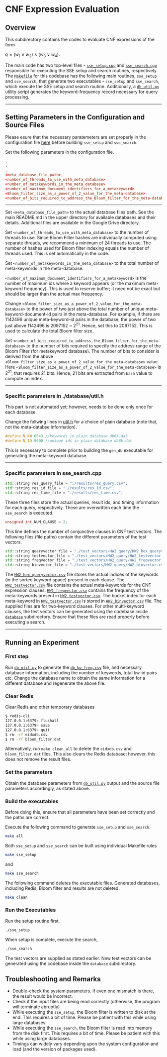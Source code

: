 # CNF Expression Evaluation
## Overview

This subdirectory contains the codes to evaluate CNF expressions of the form

$q = (w_1\lor w_2)\land(w_3\lor w_4)$.

The main code has two top-level files - [`sse_setup.cpp`](./sse_setup.cpp) and [`sse_search.cpp`](./sse_search.cpp) responsible for executing the SSE setup and search routines, respectively. The [`Makefile`](./Makefile) for this codebase has the following main routines, `sse_setup` and `sse_search`, that generate two executables - `sse_setup` and `sse_search`, which execute the SSE setup and search routine. Additionally, a [`db_util.py`](./db_util.py) utility script generates the keyword-frequency record necessary for query processing.

---

## Setting Parameters in the Configuration and Source Files

Please esure that the necessary paratemeters are set properly in the configuration file [here](../configuration/) before building `sse_setup` and `sse_search`.

Set the following parameters in the configuration file.

```conf
.
.
.
<meta_database_file_path>
<number_of_threads_to_use_with_meta_database>
<number_of_metakeywords_in_the_meta_database>
<number_of_maximum_document_identifiers_for_a_metakeyword>
<Bloom_filter_size_as_a_power_of_2_value_for_the_meta-database>
<number_of_bits_required_to_address_the_Bloom_filter_for_the_meta-database>
```

---

Set `<meta_database_file_path>` to the actual database files path. See the main README.md in the upper directory for available databases and their details. Additional files are available in the Google Drive directory.

Set `<number_of_threads_to_use_with_meta_database>` to the number of threads to use. Since Bloom Filter hashes are individually computed using separate threads, we recommend a minimum of 24 threads to use. The number of hashes used for Bloom filter indexing equals the number of threads used. This is set automatically in the code.

Set `<number_of_metakeywords_in_the_meta_database>` to the total number of meta-keywords in the meta-database. 

`<number_of_maximum_document_identifiers_for_a_metakeyword>` is the number of maximum ids where a keyword appears (or the maximum meta-keyword frequency). This is used to reserve buffer; it need not be exact but should be larger than the actual max frequency.

Change `<Bloom_filter_size_as_a_power_of_2_value_for_the_meta-database>` to the power of two just above the total number of unique meta-keyword-document-id pairs in the meta-database. For example, if there are 1142496 unique meta-keyword-id pairs in the database, the power of two just above 1142496 is 2097152 = $2^{21}$. Hence, set this to 2097152. This is used to calculate the total Bloom filter size.

Set `<number_of_bits_required_to_address_the_Bloom_filter_for_the_meta-database>` to the number of bits required to specify the address range of the Bloom Filter (for metakeyword database). The number of bits to consider is derived from the above `<Bloom_filter_size_as_a_power_of_2_value_for_the_meta-database>` value. Here `<Bloom_filter_size_as_a_power_of_2_value_for_the_meta-database>` is $2^{21}$, that requires 21 bits. Hence, 21 bits are extracted from `bash` value to compute an index.

---
### Specific parameters in **./database/util.h**

This part is not automated yet; however, needs to be done only once for each database.

Change the follwing lines in [util.h](./database/utils.h) for a choice of plain database (note that, not the meta-databse information).

```C++
#define N_KW 6043 //keywords in plain database db6k.dat
#define N_ID 9690 //unique ids in plain database db6k.dat
```

This is necessary to complete prior to building the `gen_db` executable for generating the meta-keyword database.

---
### Specific parameters in **sse_search.cpp**

```C++
std::string res_query_file = "./results/res_query.csv";
std::string res_id_file = "./results/res_id.csv";
std::string res_time_file = "./results/res_time.csv";
```

These three files store the actual queries, result ids, and timing information for each query, respectively. These are overwritten each time the `sse_search` is executed.

```C++
unsigned int NUM_CLAUSE = 2;
```

This line defines the number of conjunctive clauses in CNF test vectors. The following files (file paths) contain the different parameters of the test vectors.

```C++
std::string queryvector_file = "./test_vectors/HW2_query/HW2_hex_queryvector.csv";
std::string testvector_file = "./test_vectors/HW2_query/HW2_testvector.csv";
std::string freqvector_file = "./test_vectors/HW2_query/HW2_freqvector.csv";
std::string binvector_file = "./test_vectors/HW2_query/HW2_binvector.csv";
```

The [`HW2_hex_queryvector.csv`](./test_vectors/HW2_query/HW2_hex_queryvector.csv) file stores the actual indices of the keywords (in the sorted keyword space) present in each clause. The [`HW2_testvector.csv`](./test_vectors/HW2_query/HW2_testvector.csv) file contains the actual meta-keywords for the CNF expression clauses. [`HW2_freqvector.csv`](./test_vectors/HW2_query/HW2_freqvector.csv) contains the frequency of the meta-keywords present in [`HW2_testvector.csv`](./test_vectors/HW2_query/HW2_testvector.csv). The bucket index for each meta-keyword in [`HW2_testvector.csv`](./test_vectors/HW2_query/HW2_testvector.csv) is stored in [`HW2_binvector.csv`](./test_vectors/HW2_query/HW2_binvector.csv) file. The supplied files are for two-keyword clauses. For other multi-keyword clauses, the test vectors can be generated using the codebase inside [`database`](./database/) subdirectory. Ensure that these files are read properly before executing a search.

---

## Running an Experiment

### First step

Run [`db_util.py`](./db_util.py) to generate the [`db_kw_freq.csv`](./db_kw_freq.csv) file, and necessary database information, including the number of keywords, total kw-id pairs etc. Change the database name to obtain the same information for a different database and regenerate the above file.

### Clear Redis

Clear Redis and other temporary databases

```bash
$ redis-cli
127.0.0.1:6379> flushall
127.0.0.1:6379> save
127.0.0.1:6379> quit
$ rm -rf eidxdb.csv
$ rm -rf bloom_filter.dat
```

Alternatively, run `make clean_all` to delete the `eidxdb.csv` and `bloom_filter.dat` files. This also clears the Redis database; however, this does not remove the result files.

### Set the parameters

Obtain the database parameters from [`db_util.py`](./db_util.py) output and the source file parameters accordingly, as stated above.

### Build the executables

Before doing this, ensure that all parameters have been set correctly and the paths are correct.

Execute the following command to generate `sse_setup` and `sse_search`.

```bash
make all
```

Both `sse_setup` and `sse_search` can be built using individual Makefile rules

```bash
make sse_setup
```

and 

```bash
make sse_search
```

The following command deletes the executable files. Generated databases, including Redis, Bloom filter and results are not deleted.

```bash
make clean 
```
### Run the Executables

Run the setup routine first.

```bash
./sse_setup
```

When setup is complete, execute the search,

```bash
./sse_search
```

The test vectors are supplied as stated earlier. New test vectors can be generated using the codebase inside the `database` subdirectory.

## Troubleshooting and Remarks

- Double-check the system parameters. If even one mismatch is there, the result would be incorrect.
- Check if the input files are being read correctly (otherwise, the program will terminate abruptly)
- While executing the `sse_setup`, the Bloom filter is written to disk at the end. This requires a bit of time. Please be patient with this while using large databases.
- While executing the `sse_search`, the Bloom filter is read into memory from the disk first. This requires a bit of time. Please be patient with this while using large databases.
- Timings can widely vary depending upon the system configuration and load (and the version of packages used).